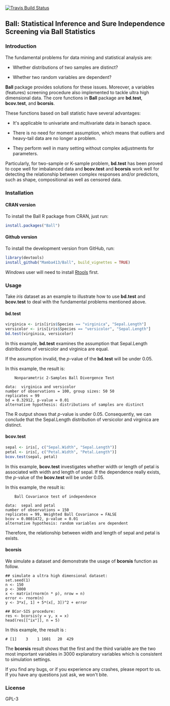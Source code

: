 [![Travis Build Status](https://travis-ci.org/Mamba413/Ball.svg?branch=master)](https://travis-ci.org/Mamba413/Ball)

## Ball: Statistical Inference and Sure Independence Screening via Ball Statistics
<!-- [Chinese version](https://gitlab.com/mamba413/Ball/blob/develop_KS_V1.1/README_CN.md) -->

### Introduction
The fundamental problems for data mining and statistical analysis are:

- Whether distributions of two samples are distinct?

- Whether two random variables are dependent?

**Ball** package provides solutions for these issues. Moreover, a variables (features) screening procedure also implemented to tackle ultra high dimensional data. The core functions in **Ball** package are **bd.test**, **bcov.test**, and **bcorsis**.

These functions based on ball statistic have several advantages:

- It's applicable to univariate and multivariate data in banach space.

- There is no need for moment assumption, which means that outliers and heavy-tail data are no longer a problem.

- They perform well in many setting without complex adjustments for parameters.
 
Particularly, for two-sample or K-sample problem, **bd.test** has been proved to cope well for imbalanced data and **bcov.test** and **bcorsis** work well for detecting the relationship between complex responses and/or predictors, such as shape, compositional as well as censored data.     


### Installation        
#### CRAN version         
To install the Ball R package from CRAN, just run:        
```R
install.packages("Ball")
```

#### Github version       
To install the development version from GitHub, run:      
```R
library(devtools)
install_github("Mamba413/Ball", build_vignettes = TRUE)
```
*Windows* user will need to install [Rtools](https://cran.r-project.org/bin/windows/Rtools/) first.       


### Usage         
Take *iris* dataset as an example to illustrate how to use **bd.test** and **bcov.test** to 
deal with the fundamental problems mentioned above.

#### **bd.test**              
```R
virginica <- iris[iris$Species == "virginica", "Sepal.Length"]
versicolor <- iris[iris$Species == "versicolor", "Sepal.Length"]
bd.test(virginica, versicolor)
```

In this example, **bd.test** examines the assumption that Sepal.Length distributions of versicolor and virginica are equal.

If the assumption invalid, the *p*-value of the **bd.test**  will be under 0.05.

In this example, the result is:

```
	Nonparametric 2-Samples Ball Divergence Test

data:  virginica and versicolor 
number of observations = 100, group sizes: 50 50
replicates = 99
bd = 0.32912, p-value = 0.01
alternative hypothesis: distributions of samples are distinct
```

The R output shows that *p*-value is under 0.05. Consequently, we can conclude that the Sepal.Length distribution of versicolor and virginica are distinct.

#### **bcov.test**        

```R
sepal <- iris[, c("Sepal.Width", "Sepal.Length")]
petal <- iris[, c("Petal.Width", "Petal.Length")]
bcov.test(sepal, petal)
```

In this example, **bcov.test** investigates whether width or length of petal is associated with width and length of sepal. If the dependence really exists, the *p*-value of the **bcov.test** will be under 0.05.

In this example, the result is:

```
	Ball Covariance test of independence

data:  sepal and petal
number of observations = 150
replicates = 99, Weighted Ball Covariance = FALSE
bcov = 0.0081472, p-value = 0.01
alternative hypothesis: random variables are dependent
```
Therefore, the relationship between width and length of sepal and petal is exists.

#### **bcorsis**                   

We simulate a dataset and demonstrate the usage of **bcorsis** function as follow.

```{r}
## simulate a ultra high dimensional dataset:
set.seed(1)
n <- 150
p <- 3000
x <- matrix(rnorm(n * p), nrow = n)
error <- rnorm(n)
y <- 3*x[, 1] + 5*(x[, 3])^2 + error

## BCor-SIS procedure:
res <- bcorsis(y = y, x = x)
head(res[["ix"]], n = 5)
```
      
In this example, the result is :

```
# [1]    3    1 1601   20  429
```
          
The **bcorsis** result shows that the first and the third variable are the two most 
important variables in 3000 explanatory variables which is consistent to simulation settings.

If you find any bugs, or if you experience any crashes, please report to us. If you have any questions just ask, we won't bite. 

<!-- Please cite our paper if you use Ball. -->

### License
GPL-3